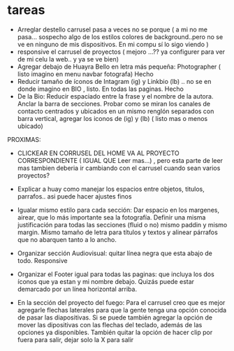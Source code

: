 # tareas

- Arreglar destello carrusel pasa a veces no se porque ( a mi no me pasa... sospecho algo de los estilos colores de background..pero no se ve en ninguno de mis dispositivos. En mi compu sí lo sigo viendo )
- responsive el carrusel de proyectos ( mejoro ...?? ya configurer para ver de mi celu la web.. y ya se ve bien)
- Agregar debajo de Huayra Bello en letra más pequeña: Photographer ( listo imagino en menu navbar fotografa) Hecho
- Reducir tamaño de íconos de Intagram (ig) y Linkbio (lb) .. no se en donde imagino en BIO , listo. En todas las paginas. Hecho
- De la Bio: Reducir espaciado entre la frase y el nombre de la autora. Anclar la barra de secciones. Probar como se miran los canales de contacto centrados y ubicados en un mismo renglón separados con barra vertical, agregar los iconos de (ig) y (lb) ( listo mas o menos ubicado)

PROXIMAS:

- CLICKEAR EN CORRUSEL DEL HOME VA AL PROYECTO CORRESPONDIENTE ( IGUAL QUE Leer mas...) , pero esta parte de leer mas tambien deberia ir cambiando con el carrusel cuando sean varios proyectos?
- Explicar a huay como manejar los espacios entre objetos, titulos, parrafos.. asi puede hacer ajustes finos
- Igualar mismo estilo para cada sección: Dar espacio en los margenes, airear, que lo más importante sea la fotografía. Definir una misma justificación para todas las secciones (fluid o no) mismo paddin y mismo margin. Mismo tamaño de letra para títulos y textos y alinear párrafos que no abarquen tanto a lo ancho.
- Organizar sección Audiovisual: quitar línea negra que esta abajo de todo. Responsive

- Organizar el Footer igual para todas las paginas: que incluya los dos íconos que ya estan y mi nombre debajo. Quizás puede estar demarcado por un línea horizontal arriba.
- En la sección del proyecto del fuego: Para el carrusel creo que es mejor agregarle flechas laterales para que la gente tenga una opción conocida de pasar las diapositivas. Si se puede también agregar la opción de mover las dipositivas con las flechas del teclado, además de las opciones ya disponibles. También quitar la opción de hacer clip por fuera para salir, dejar solo la X para salir
